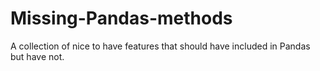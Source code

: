 # Missing-Pandas-methods
A collection of nice to have features that should have included in Pandas but have not.

